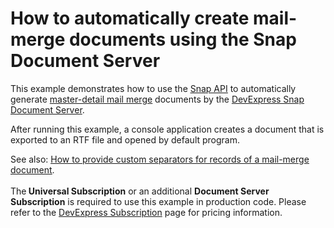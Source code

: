 # How to automatically create mail-merge documents using the Snap Document Server


<p>This example demonstrates how to use the <a href="http://documentation.devexpress.com/#WindowsForms/CustomDocument14525"><u>Snap API</u></a> to automatically generate <a href="https://documentation.devexpress.com/#WindowsForms/CustomDocument16044"><u>master-detail mail merge</u></a> documents by the <a href="http://documentation.devexpress.com/#DocumentServer/CustomDocument15188">DevExpress Snap Document Server</a>.</p>
<p>After running this example, a console application creates a document that is exported to an RTF file and opened by default program.</p>
<p>See also: <a href="https://www.devexpress.com/Support/Center/CodeCentral/ViewExample.aspx?exampleId=E5073"><u>How to provide custom separators for records of a mail-merge document</u></a>.<br><br>The<strong> Universal Subscription</strong> or an additional <strong>Document Server Subscription</strong> is required to use this example in production code. Please refer to the <a href="http://www.devexpress.com/Subscriptions/">DevExpress Subscription</a> page for pricing information.</p>

<br/>


